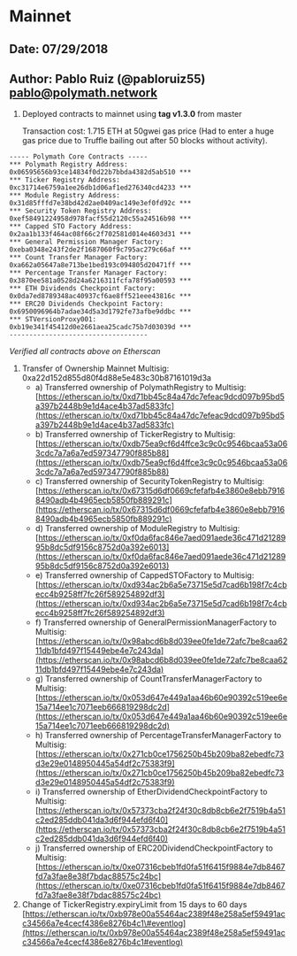 # Mainnet

## Date: 07/29/2018

## Author: Pablo Ruiz \(@pabloruiz55\) [pablo@polymath.network](mailto:pablo@polymath.network)

1. Deployed contracts to mainnet using **tag v1.3.0** from master

   Transaction cost: 1.715 ETH at 50gwei gas price \(Had to enter a huge gas price due to Truffle bailing out after 50 blocks without activity\).

```text
----- Polymath Core Contracts -----
*** Polymath Registry Address:              0x06595656b93ce14834f0d22b7bbda4382d5ab510 ***
*** Ticker Registry Address:              0xc31714e6759a1ee26db1d06af1ed276340cd4233 ***
*** Module Registry Address:              0x31d85fffd7e38bd42d2ae0409ac149e3ef0fd92c ***
*** Security Token Registry Address:          0xef58491224958d978facf55d2120c55a24516b98 ***
*** Capped STO Factory Address:              0x2aa1b133f464ac08f66c2f702581d014e4603d31 ***
*** General Permission Manager Factory:     0xeba0348e243f2de2f1687060f9c795ac279c66af ***
*** Count Transfer Manager Factory:          0xa662a05647a8e713be1bed193c094805d20471ff ***
*** Percentage Transfer Manager Factory:      0x3870ee581a0528d24a6216311fcfa78f95a00593 ***
*** ETH Dividends Checkpoint Factory:      0x0da7ed8789348ac40937cf6ae8ff521eee43816c ***
*** ERC20 Dividends Checkpoint Factory:      0x6950096964b7adae34d5a3d1792fe73afbe9ddbc ***
*** STVersionProxy001:                     0xb19e341f45412d0e2661aea25cadc75b7d03039d ***
-----------------------------------
```

_Verified all contracts above on Etherscan_

1. Transfer of Ownership Mainnet Multisig: 0xa22d152d855d80f4d88e5e483c30b87161019d3a
   * a\) Transferred ownership of PolymathRegistry to Multisig: [https://etherscan.io/tx/0xd71bb45c84a47dc7efeac9dcd097b95bd5a397b2448b9e1d4ace4b37ad5833fc](https://etherscan.io/tx/0xd71bb45c84a47dc7efeac9dcd097b95bd5a397b2448b9e1d4ace4b37ad5833fc)
   * b\) Transferred ownership of TickerRegistry to Multisig: [https://etherscan.io/tx/0xdb75ea9cf6d4ffce3c9c0c9546bcaa53a063cdc7a7a6a7ed597347790f885b88](https://etherscan.io/tx/0xdb75ea9cf6d4ffce3c9c0c9546bcaa53a063cdc7a7a6a7ed597347790f885b88)
   * c\) Transferred ownership of SecurityTokenRegistry to Multisig: [https://etherscan.io/tx/0x67315d6df0669cfefafb4e3860e8ebb79168490adb4b4965ecb5850fb889291c](https://etherscan.io/tx/0x67315d6df0669cfefafb4e3860e8ebb79168490adb4b4965ecb5850fb889291c)
   * d\) Transferred ownership of ModuleRegistry to Multisig: [https://etherscan.io/tx/0xf0da6fac846e7aed091aede36c471d2128995b8dc5df9156c8752d0a392e6013](https://etherscan.io/tx/0xf0da6fac846e7aed091aede36c471d2128995b8dc5df9156c8752d0a392e6013)
   * e\) Transferred ownership of CappedSTOFactory to Multisig: [https://etherscan.io/tx/0xd934ac2b6a5e73715e5d7cad6b198f7c4cbecc4b9258ff7fc26f589254892df3](https://etherscan.io/tx/0xd934ac2b6a5e73715e5d7cad6b198f7c4cbecc4b9258ff7fc26f589254892df3)
   * f\) Transferred ownership of GeneralPermissionManagerFactory to Multisig: [https://etherscan.io/tx/0x98abcd6b8d039ee0fe1de72afc7be8caa6211db1bfd497f15449ebe4e7c243da](https://etherscan.io/tx/0x98abcd6b8d039ee0fe1de72afc7be8caa6211db1bfd497f15449ebe4e7c243da)
   * g\) Transferred ownership of CountTransferManagerFactory to Multisig: [https://etherscan.io/tx/0x053d647e449a1aa46b60e90392c519ee6e15a714ee1c7071eeb666819298dc2d](https://etherscan.io/tx/0x053d647e449a1aa46b60e90392c519ee6e15a714ee1c7071eeb666819298dc2d)
   * h\) Transferred ownership of PercentageTransferManagerFactory to Multisig: [https://etherscan.io/tx/0x271cb0ce1756250b45b209ba82ebedfc73d3e29e0148950445a54df2c75383f9](https://etherscan.io/tx/0x271cb0ce1756250b45b209ba82ebedfc73d3e29e0148950445a54df2c75383f9)
   * i\) Transferred ownership of EtherDividendCheckpointFactory to Multisig: [https://etherscan.io/tx/0x57373cba2f24f30c8db8cb6e2f7519b4a51c2ed285ddb041da3d6f944efd6f40](https://etherscan.io/tx/0x57373cba2f24f30c8db8cb6e2f7519b4a51c2ed285ddb041da3d6f944efd6f40)
   * j\) Transferred ownership of ERC20DividendCheckpointFactory to Multisig: [https://etherscan.io/tx/0xe07316cbeb1fd0fa51f6415f9884e7db8467fd7a3fae8e38f7bdac88575c24bc](https://etherscan.io/tx/0xe07316cbeb1fd0fa51f6415f9884e7db8467fd7a3fae8e38f7bdac88575c24bc)
2. Change of TickerRegistry.expiryLimit from 15 days to 60 days [https://etherscan.io/tx/0xb978e00a55464ac2389f48e258a5ef59491acc34566a7e4cecf4386e8276b4c1\#eventlog](https://etherscan.io/tx/0xb978e00a55464ac2389f48e258a5ef59491acc34566a7e4cecf4386e8276b4c1#eventlog)

